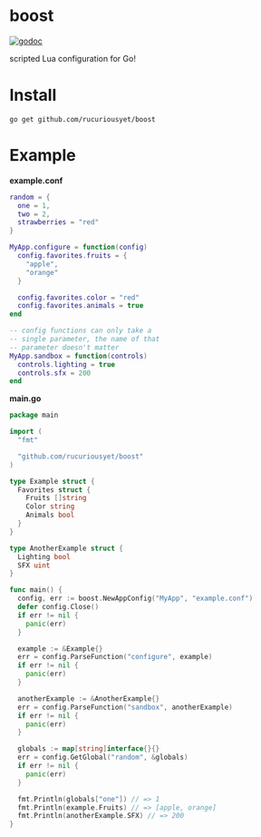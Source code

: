 # boost
[![godoc](https://img.shields.io/badge/godoc-reference-blue.svg)](https://godoc.org/github.com/rucuriousyet/boost)

scripted Lua configuration for Go!

# Install
`go get github.com/rucuriousyet/boost`

# Example
**example.conf**
```lua
random = {
  one = 1,
  two = 2,
  strawberries = "red"
}

MyApp.configure = function(config)
  config.favorites.fruits = {
    "apple",
    "orange"
  }

  config.favorites.color = "red"
  config.favorites.animals = true
end

-- config functions can only take a
-- single parameter, the name of that
-- parameter doesn't matter
MyApp.sandbox = function(controls)
  controls.lighting = true
  controls.sfx = 200
end

```

**main.go**
```go
package main

import (
  "fmt"

  "github.com/rucuriousyet/boost"
)

type Example struct {
  Favorites struct {
    Fruits []string
    Color string
    Animals bool
  }
}

type AnotherExample struct {
  Lighting bool
  SFX uint
}

func main() {
  config, err := boost.NewAppConfig("MyApp", "example.conf")
  defer config.Close()
  if err != nil {
    panic(err)
  }

  example := &Example{}
  err = config.ParseFunction("configure", example)
  if err != nil {
    panic(err)
  }

  anotherExample := &AnotherExample{}
  err = config.ParseFunction("sandbox", anotherExample)
  if err != nil {
    panic(err)
  }

  globals := map[string]interface{}{}
  err = config.GetGlobal("random", &globals)
  if err != nil {
    panic(err)
  }

  fmt.Println(globals["one"]) // => 1
  fmt.Println(example.Fruits) // => [apple, orange]
  fmt.Println(anotherExample.SFX) // => 200
}
```
